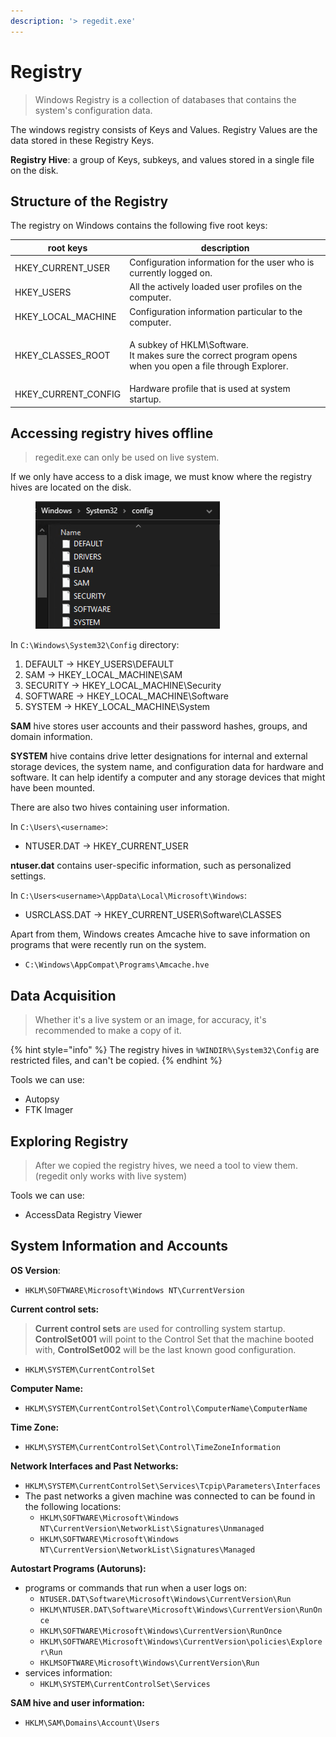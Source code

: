 ```yaml
---
description: '> regedit.exe'
---
```


# Registry

> Windows Registry is a collection of databases that contains the system's configuration data.

The windows registry consists of Keys and Values. Registry Values are the data stored in these Registry Keys.

**Registry Hive**: a group of Keys, subkeys, and values stored in a single file on the disk.

## Structure of the Registry

The registry on Windows contains the following five root keys:

| root keys             | description                                                                                                         |
| --------------------- | ------------------------------------------------------------------------------------------------------------------- |
| HKEY\_CURRENT\_USER   | Configuration information for the user who is currently logged on.                                                  |
| HKEY\_USERS           | All the actively loaded user profiles on the computer.                                                              |
| HKEY\_LOCAL\_MACHINE  | Configuration information particular to the computer.                                                               |
| HKEY\_CLASSES\_ROOT   | <p>A subkey of HKLM\Software.<br>It makes sure the correct program opens when you open a file through Explorer.</p> |
| HKEY\_CURRENT\_CONFIG | Hardware profile that is used at system startup.                                                                    |

## Accessing registry hives offline

> regedit.exe can only be used on live system.

If we only have access to a disk image, we must know where the registry hives are located on the disk.

<figure><img src="../../.gitbook/assets/Screenshot 2023-01-27 at 11.49.17 AM.png" alt=""><figcaption></figcaption></figure>

In `C:\Windows\System32\Config` directory:

1. DEFAULT -> HKEY\_USERS\DEFAULT
2. SAM -> HKEY\_LOCAL\_MACHINE\SAM
3. SECURITY -> HKEY\_LOCAL\_MACHINE\Security
4. SOFTWARE -> HKEY\_LOCAL\_MACHINE\Software
5. SYSTEM -> HKEY\_LOCAL\_MACHINE\System

**SAM** hive stores user accounts and their password hashes, groups, and domain information.

**SYSTEM** hive contains drive letter designations for internal and external storage devices, the system name, and configuration data for hardware and software. It can help identify a computer and any storage devices that might have been mounted.

There are also two hives containing user information.

In `C:\Users\<username>`:

* NTUSER.DAT -> HKEY\_CURRENT\_USER

**ntuser.dat** contains user-specific information, such as personalized settings.

In `C:\Users<username>\AppData\Local\Microsoft\Windows`:

* USRCLASS.DAT -> HKEY\_CURRENT\_USER\Software\CLASSES

Apart from them, Windows creates Amcache hive to save information on programs that were recently run on the system.

* `C:\Windows\AppCompat\Programs\Amcache.hve`

## Data Acquisition

> Whether it's a live system or an image, for accuracy, it's recommended to make a copy of it.

{% hint style="info" %}
The registry hives in  `%WINDIR%\System32\Config` are restricted files, and can't be copied.
{% endhint %}

Tools we can use:

* Autopsy
* FTK Imager

## Exploring Registry

> After we copied the registry hives, we need a tool to view them. (regedit only works with live system)

Tools we can use:

* AccessData Registry Viewer

## System Information and Accounts

**OS Version**:&#x20;

* `HKLM\SOFTWARE\Microsoft\Windows NT\CurrentVersion`

**Current control sets:**

> **Current control sets** are used for controlling system startup. **ControlSet001** will point to the Control Set that the machine booted with, **ControlSet002** will be the last known good configuration.

* `HKLM\SYSTEM\CurrentControlSet`

**Computer Name:**

* `HKLM\SYSTEM\CurrentControlSet\Control\ComputerName\ComputerName`

**Time Zone:**

* `HKLM\SYSTEM\CurrentControlSet\Control\TimeZoneInformation`

**Network Interfaces and Past Networks:**

* `HKLM\SYSTEM\CurrentControlSet\Services\Tcpip\Parameters\Interfaces`
* The past networks a given machine was connected to can be found in the following locations:
  * `HKLM\SOFTWARE\Microsoft\Windows NT\CurrentVersion\NetworkList\Signatures\Unmanaged`
  * `HKLM\SOFTWARE\Microsoft\Windows NT\CurrentVersion\NetworkList\Signatures\Managed`

**Autostart Programs (Autoruns):**

* programs or commands that run when a user logs on:
  * `NTUSER.DAT\Software\Microsoft\Windows\CurrentVersion\Run`
  * `HKLM\NTUSER.DAT\Software\Microsoft\Windows\CurrentVersion\RunOnce`
  * `HKLM\SOFTWARE\Microsoft\Windows\CurrentVersion\RunOnce`
  * `HKLM\SOFTWARE\Microsoft\Windows\CurrentVersion\policies\Explorer\Run`
  * `HKLMSOFTWARE\Microsoft\Windows\CurrentVersion\Run`
* services information:
  * `HKLM\SYSTEM\CurrentControlSet\Services`

**SAM hive and user information:**

* `HKLM\SAM\Domains\Account\Users`
